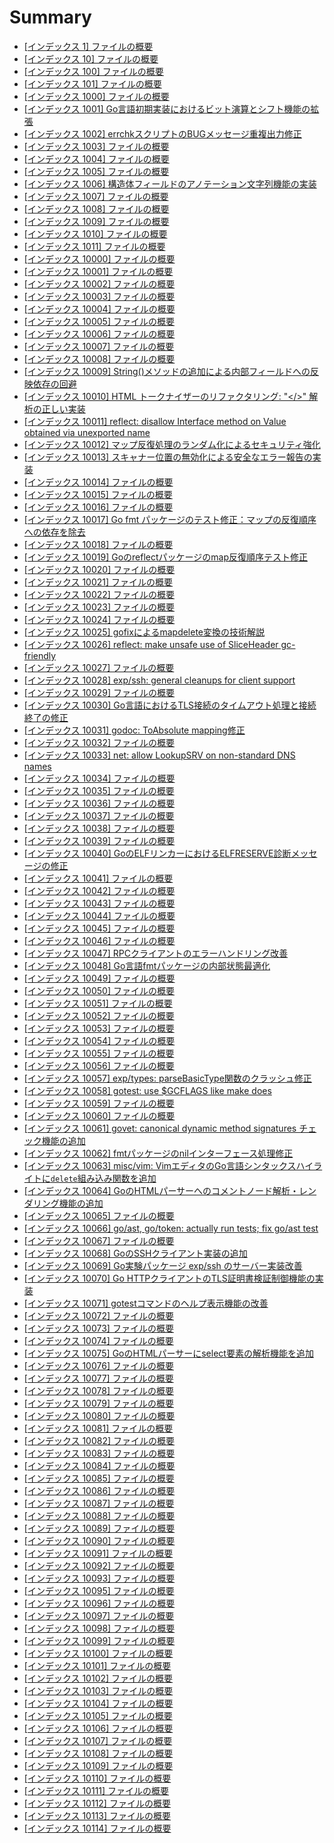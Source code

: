 # Summary
- [[インデックス 1] ファイルの概要](1.md)
- [[インデックス 10] ファイルの概要](10.md)
- [[インデックス 100] ファイルの概要](100.md)
- [[インデックス 101] ファイルの概要](101.md)
- [[インデックス 1000] ファイルの概要](1000.md)
- [[インデックス 1001] Go言語初期実装におけるビット演算とシフト機能の拡張](1001.md)
- [[インデックス 1002] errchkスクリプトのBUGメッセージ重複出力修正](1002.md)
- [[インデックス 1003] ファイルの概要](1003.md)
- [[インデックス 1004] ファイルの概要](1004.md)
- [[インデックス 1005] ファイルの概要](1005.md)
- [[インデックス 1006] 構造体フィールドのアノテーション文字列機能の実装](1006.md)
- [[インデックス 1007] ファイルの概要](1007.md)
- [[インデックス 1008] ファイルの概要](1008.md)
- [[インデックス 1009] ファイルの概要](1009.md)
- [[インデックス 1010] ファイルの概要](1010.md)
- [[インデックス 1011] ファイルの概要](1011.md)
- [[インデックス 10000] ファイルの概要](10000.md)
- [[インデックス 10001] ファイルの概要](10001.md)
- [[インデックス 10002] ファイルの概要](10002.md)
- [[インデックス 10003] ファイルの概要](10003.md)
- [[インデックス 10004] ファイルの概要](10004.md)
- [[インデックス 10005] ファイルの概要](10005.md)
- [[インデックス 10006] ファイルの概要](10006.md)
- [[インデックス 10007] ファイルの概要](10007.md)
- [[インデックス 10008] ファイルの概要](10008.md)
- [[インデックス 10009] String()メソッドの追加による内部フィールドへの反映依存の回避](10009.md)
- [[インデックス 10010] HTML トークナイザーのリファクタリング: "</>" 解析の正しい実装](10010.md)
- [[インデックス 10011] reflect: disallow Interface method on Value obtained via unexported name](10011.md)
- [[インデックス 10012] マップ反復処理のランダム化によるセキュリティ強化](10012.md)
- [[インデックス 10013] スキャナー位置の無効化による安全なエラー報告の実装](10013.md)
- [[インデックス 10014] ファイルの概要](10014.md)
- [[インデックス 10015] ファイルの概要](10015.md)
- [[インデックス 10016] ファイルの概要](10016.md)
- [[インデックス 10017] Go fmt パッケージのテスト修正：マップの反復順序への依存を除去](10017.md)
- [[インデックス 10018] ファイルの概要](10018.md)
- [[インデックス 10019] Goのreflectパッケージのmap反復順序テスト修正](10019.md)
- [[インデックス 10020] ファイルの概要](10020.md)
- [[インデックス 10021] ファイルの概要](10021.md)
- [[インデックス 10022] ファイルの概要](10022.md)
- [[インデックス 10023] ファイルの概要](10023.md)
- [[インデックス 10024] ファイルの概要](10024.md)
- [[インデックス 10025] gofixによるmapdelete変換の技術解説](10025.md)
- [[インデックス 10026] reflect: make unsafe use of SliceHeader gc-friendly](10026.md)
- [[インデックス 10027] ファイルの概要](10027.md)
- [[インデックス 10028] exp/ssh: general cleanups for client support](10028.md)
- [[インデックス 10029] ファイルの概要](10029.md)
- [[インデックス 10030] Go言語におけるTLS接続のタイムアウト処理と接続終了の修正](10030.md)
- [[インデックス 10031] godoc: ToAbsolute mapping修正](10031.md)
- [[インデックス 10032] ファイルの概要](10032.md)
- [[インデックス 10033] net: allow LookupSRV on non-standard DNS names](10033.md)
- [[インデックス 10034] ファイルの概要](10034.md)
- [[インデックス 10035] ファイルの概要](10035.md)
- [[インデックス 10036] ファイルの概要](10036.md)
- [[インデックス 10037] ファイルの概要](10037.md)
- [[インデックス 10038] ファイルの概要](10038.md)
- [[インデックス 10039] ファイルの概要](10039.md)
- [[インデックス 10040] GoのELFリンカーにおけるELFRESERVE診断メッセージの修正](10040.md)
- [[インデックス 10041] ファイルの概要](10041.md)
- [[インデックス 10042] ファイルの概要](10042.md)
- [[インデックス 10043] ファイルの概要](10043.md)
- [[インデックス 10044] ファイルの概要](10044.md)
- [[インデックス 10045] ファイルの概要](10045.md)
- [[インデックス 10046] ファイルの概要](10046.md)
- [[インデックス 10047] RPCクライアントのエラーハンドリング改善](10047.md)
- [[インデックス 10048] Go言語fmtパッケージの内部状態最適化](10048.md)
- [[インデックス 10049] ファイルの概要](10049.md)
- [[インデックス 10050] ファイルの概要](10050.md)
- [[インデックス 10051] ファイルの概要](10051.md)
- [[インデックス 10052] ファイルの概要](10052.md)
- [[インデックス 10053] ファイルの概要](10053.md)
- [[インデックス 10054] ファイルの概要](10054.md)
- [[インデックス 10055] ファイルの概要](10055.md)
- [[インデックス 10056] ファイルの概要](10056.md)
- [[インデックス 10057] exp/types: parseBasicType関数のクラッシュ修正](10057.md)
- [[インデックス 10058] gotest: use $GCFLAGS like make does](10058.md)
- [[インデックス 10059] ファイルの概要](10059.md)
- [[インデックス 10060] ファイルの概要](10060.md)
- [[インデックス 10061] govet: canonical dynamic method signatures チェック機能の追加](10061.md)
- [[インデックス 10062] fmtパッケージのnilインターフェース処理修正](10062.md)
- [[インデックス 10063] misc/vim: VimエディタのGo言語シンタックスハイライトに`delete`組み込み関数を追加](10063.md)
- [[インデックス 10064] GoのHTMLパーサーへのコメントノード解析・レンダリング機能の追加](10064.md)
- [[インデックス 10065] ファイルの概要](10065.md)
- [[インデックス 10066] go/ast, go/token: actually run tests; fix go/ast test](10066.md)
- [[インデックス 10067] ファイルの概要](10067.md)
- [[インデックス 10068] GoのSSHクライアント実装の追加](10068.md)
- [[インデックス 10069] Go実験パッケージ exp/ssh のサーバー実装改善](10069.md)
- [[インデックス 10070] Go HTTPクライアントのTLS証明書検証制御機能の実装](10070.md)
- [[インデックス 10071] gotestコマンドのヘルプ表示機能の改善](10071.md)
- [[インデックス 10072] ファイルの概要](10072.md)
- [[インデックス 10073] ファイルの概要](10073.md)
- [[インデックス 10074] ファイルの概要](10074.md)
- [[インデックス 10075] GoのHTMLパーサーにselect要素の解析機能を追加](10075.md)
- [[インデックス 10076] ファイルの概要](10076.md)
- [[インデックス 10077] ファイルの概要](10077.md)
- [[インデックス 10078] ファイルの概要](10078.md)
- [[インデックス 10079] ファイルの概要](10079.md)
- [[インデックス 10080] ファイルの概要](10080.md)
- [[インデックス 10081] ファイルの概要](10081.md)
- [[インデックス 10082] ファイルの概要](10082.md)
- [[インデックス 10083] ファイルの概要](10083.md)
- [[インデックス 10084] ファイルの概要](10084.md)
- [[インデックス 10085] ファイルの概要](10085.md)
- [[インデックス 10086] ファイルの概要](10086.md)
- [[インデックス 10087] ファイルの概要](10087.md)
- [[インデックス 10088] ファイルの概要](10088.md)
- [[インデックス 10089] ファイルの概要](10089.md)
- [[インデックス 10090] ファイルの概要](10090.md)
- [[インデックス 10091] ファイルの概要](10091.md)
- [[インデックス 10092] ファイルの概要](10092.md)
- [[インデックス 10093] ファイルの概要](10093.md)
- [[インデックス 10095] ファイルの概要](10095.md)
- [[インデックス 10096] ファイルの概要](10096.md)
- [[インデックス 10097] ファイルの概要](10097.md)
- [[インデックス 10098] ファイルの概要](10098.md)
- [[インデックス 10099] ファイルの概要](10099.md)
- [[インデックス 10100] ファイルの概要](10100.md)
- [[インデックス 10101] ファイルの概要](10101.md)
- [[インデックス 10102] ファイルの概要](10102.md)
- [[インデックス 10103] ファイルの概要](10103.md)
- [[インデックス 10104] ファイルの概要](10104.md)
- [[インデックス 10105] ファイルの概要](10105.md)
- [[インデックス 10106] ファイルの概要](10106.md)
- [[インデックス 10107] ファイルの概要](10107.md)
- [[インデックス 10108] ファイルの概要](10108.md)
- [[インデックス 10109] ファイルの概要](10109.md)
- [[インデックス 10110] ファイルの概要](10110.md)
- [[インデックス 10111] ファイルの概要](10111.md)
- [[インデックス 10112] ファイルの概要](10112.md)
- [[インデックス 10113] ファイルの概要](10113.md)
- [[インデックス 10114] ファイルの概要](10114.md)
